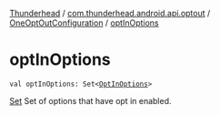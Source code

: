 [Thunderhead](../../index.md) / [com.thunderhead.android.api.optout](../index.md) / [OneOptOutConfiguration](index.md) / [optInOptions](./opt-in-options.md)

# optInOptions

`val optInOptions: Set<`[`OptInOptions`](../-opt-in-options/index.md)`>`

[Set](#) Set of options that have opt in enabled.

